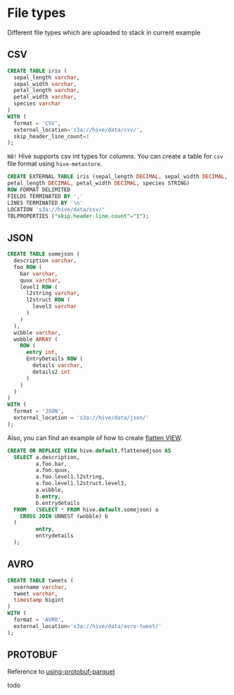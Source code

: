 # File types
Different file types which are uploaded to stack in current example

## CSV
```sql
CREATE TABLE iris (
  sepal_length varchar,
  sepal_width varchar,
  petal_length varchar,
  petal_width varchar,
  species varchar
)
WITH (
  format = 'CSV',
  external_location='s3a://hive/data/csv/',
  skip_header_line_count=1
);
```

`NB!` Hive supports csv int types for columns.
You can create a table for `csv` file format using `hive-metastore`.
```sql
CREATE EXTERNAL TABLE iris (sepal_length DECIMAL, sepal_width DECIMAL,
petal_length DECIMAL, petal_width DECIMAL, species STRING)
ROW FORMAT DELIMITED
FIELDS TERMINATED BY ','
LINES TERMINATED BY '\n'
LOCATION 's3a://hive/data/csv/'
TBLPROPERTIES ("skip.header.line.count"="1");
```

## JSON

```sql
CREATE TABLE somejson (
  description varchar,
  foo ROW (
    bar varchar,
    quux varchar,
    level1 ROW (
      l2string varchar,
      l2struct ROW (
        level3 varchar
      )
    )
  ),
  wibble varchar,
  wobble ARRAY (
    ROW (
      entry int,
      EntryDetails ROW (
        details varchar,
        details2 int
      )
    )
  )
)
WITH (
  format = 'JSON',
  external_location = 's3a://hive/data/json/'
);
```

Also, you can find an example of how to create [flatten VIEW](../query/flattenedjson_json.sql).
```sql
CREATE OR REPLACE VIEW hive.default.flattenedjson AS
  SELECT a.description,
         a.foo.bar,
         a.foo.quux,
         a.foo.level1.l2string,
         a.foo.level1.l2struct.level3,
         a.wibble,
         b.entry,
         b.entrydetails
  FROM   (SELECT * FROM hive.default.somejson) a
    CROSS JOIN UNNEST (wobble) b
  (
         entry,
         entrydetails
  );
```

## AVRO

```sql
CREATE TABLE tweets (
  username varchar,
  tweet varchar,
  timestamp bigint
)
WITH (
  format = 'AVRO',
  external_location='s3a://hive/data/avro-tweet/'
);
```

## PROTOBUF
Reference to [using-protobuf-parquet](https://costimuraru.wordpress.com/2018/04/26/using-protobuf-parquet-with-aws-athena-presto-or-hive/)

todo
```sql

```
